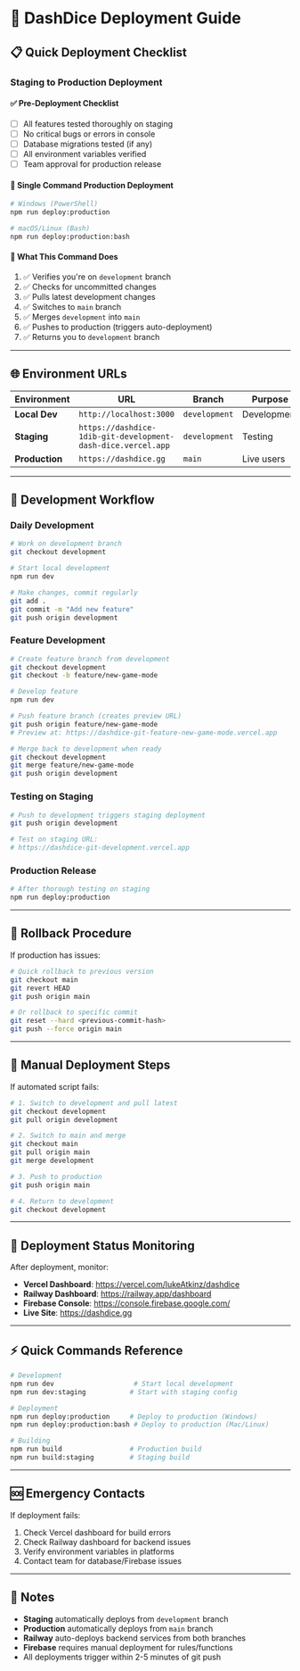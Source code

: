 # 🚀 DashDice Deployment Guide

## 📋 Quick Deployment Checklist

### **Staging to Production Deployment** 

#### ✅ **Pre-Deployment Checklist**
- [ ] All features tested thoroughly on staging
- [ ] No critical bugs or errors in console  
- [ ] Database migrations tested (if any)
- [ ] All environment variables verified
- [ ] Team approval for production release

#### 🚀 **Single Command Production Deployment**
```bash
# Windows (PowerShell)
npm run deploy:production

# macOS/Linux (Bash)  
npm run deploy:production:bash
```

#### 📍 **What This Command Does**
1. ✅ Verifies you're on `development` branch
2. ✅ Checks for uncommitted changes
3. ✅ Pulls latest development changes
4. ✅ Switches to `main` branch
5. ✅ Merges `development` into `main`
6. ✅ Pushes to production (triggers auto-deployment)
7. ✅ Returns you to `development` branch

---

## 🌐 **Environment URLs**

| Environment | URL | Branch | Purpose |
|-------------|-----|--------|---------|
| **Local Dev** | `http://localhost:3000` | `development` | Development |
| **Staging** | `https://dashdice-1dib-git-development-dash-dice.vercel.app` | `development` | Testing |
| **Production** | `https://dashdice.gg` | `main` | Live users |

---

## 🔄 **Development Workflow**

### **Daily Development**
```bash
# Work on development branch
git checkout development

# Start local development
npm run dev

# Make changes, commit regularly
git add .
git commit -m "Add new feature"
git push origin development
```

### **Feature Development**
```bash
# Create feature branch from development
git checkout development
git checkout -b feature/new-game-mode

# Develop feature
npm run dev

# Push feature branch (creates preview URL)
git push origin feature/new-game-mode
# Preview at: https://dashdice-git-feature-new-game-mode.vercel.app

# Merge back to development when ready
git checkout development  
git merge feature/new-game-mode
git push origin development
```

### **Testing on Staging**
```bash
# Push to development triggers staging deployment
git push origin development

# Test on staging URL:
# https://dashdice-git-development.vercel.app
```

### **Production Release**
```bash
# After thorough testing on staging
npm run deploy:production
```

---

## 🚨 **Rollback Procedure**

If production has issues:

```bash
# Quick rollback to previous version
git checkout main
git revert HEAD
git push origin main

# Or rollback to specific commit
git reset --hard <previous-commit-hash>
git push --force origin main
```

---

## 🔧 **Manual Deployment Steps** 

If automated script fails:

```bash
# 1. Switch to development and pull latest
git checkout development
git pull origin development

# 2. Switch to main and merge
git checkout main  
git pull origin main
git merge development

# 3. Push to production
git push origin main

# 4. Return to development
git checkout development
```

---

## 🎯 **Deployment Status Monitoring**

After deployment, monitor:

- **Vercel Dashboard**: https://vercel.com/lukeAtkinz/dashdice
- **Railway Dashboard**: https://railway.app/dashboard  
- **Firebase Console**: https://console.firebase.google.com/
- **Live Site**: https://dashdice.gg

---

## ⚡ **Quick Commands Reference**

```bash
# Development
npm run dev                    # Start local development
npm run dev:staging           # Start with staging config

# Deployment  
npm run deploy:production     # Deploy to production (Windows)
npm run deploy:production:bash # Deploy to production (Mac/Linux)

# Building
npm run build                 # Production build
npm run build:staging         # Staging build
```

---

## 🆘 **Emergency Contacts**

If deployment fails:
1. Check Vercel dashboard for build errors
2. Check Railway dashboard for backend issues  
3. Verify environment variables in platforms
4. Contact team for database/Firebase issues

---

## 📝 **Notes**

- **Staging** automatically deploys from `development` branch
- **Production** automatically deploys from `main` branch  
- **Railway** auto-deploys backend services from both branches
- **Firebase** requires manual deployment for rules/functions
- All deployments trigger within 2-5 minutes of git push